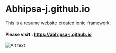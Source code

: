 # Abhipsa-j.github.io
This is a resume website created ionic framework.
#### Please visit : https://abhipsa-j.github.io
![Alt text](home/abhipsa/Pictures/Screenshot%20from%202020-11-08%2002-29-14.png?raw=true "Title")

